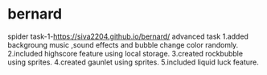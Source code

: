 # bernard
spider task-1-https://siva2204.github.io/bernard/
advanced task
1.added backgroung music ,sound effects and bubble change color randomly.
2.included highscore feature using local storage.
3.created rockbubble using sprites.
4.created gaunlet using sprites.
5.included liquid luck feature.

